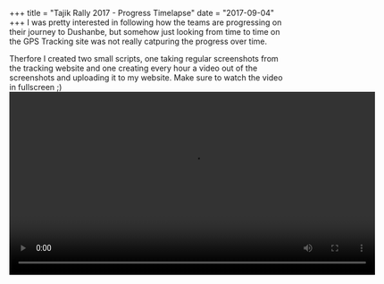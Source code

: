 +++
title = "Tajik Rally 2017 - Progress Timelapse"
date = "2017-09-04"
+++
I was pretty interested in following how the teams are progressing on their journey to Dushanbe, but somehow just looking from time to time on the GPS Tracking site was not really catpuring the progress over time. 

Therfore I created two small scripts, one taking regular screenshots from the tracking website and one creating every hour a video out of the screenshots and uploading it to my website. Make sure to watch the video in fullscreen ;)  
<video style="width:130%" controls>
    <source src="https://www.bucksteeg.de/tr2017/tajik2017-routes.mp4" type="video/mp4">
    Your browser does not support the video tag.
</video>